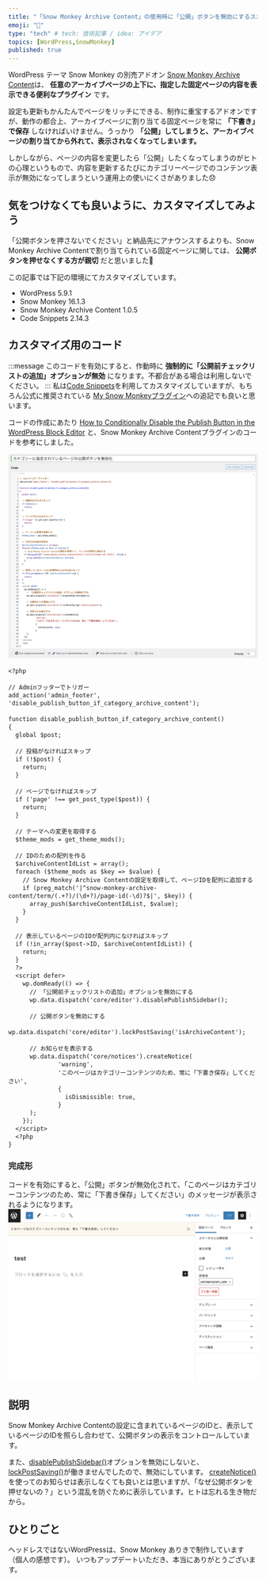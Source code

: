 ```yaml
---
title: "「Snow Monkey Archive Content」の使用時に「公開」ボタンを無効にするスニペット"
emoji: "🙈"
type: "tech" # tech: 技術記事 / idea: アイデア
topics: [WordPress,SnowMonkey]
published: true
---
```


WordPress テーマ Snow Monkey の別売アドオン [Snow Monkey Archive Content](https://snow-monkey.2inc.org/product/snow-monkey-archive-content/)は、 **任意のアーカイブページの上下に、指定した固定ページの内容を表示できる便利なプラグイン** です。

設定も更新もかんたんでページをリッチにできる、制作に重宝するアドオンですが、動作の都合上、アーカイブページに割り当てる固定ページを常に **「下書き」で保存** しなければいけません。うっかり **「公開」してしまうと、アーカイブページの割り当てから外れて、表示されなくなってしまいます。**

しかしながら、ページの内容を変更したら「公開」したくなってしまうのがヒトの心理というもので、内容を更新するたびにカテゴリーページでのコンテンツ表示が無効になってしまうという運用上の使いにくさがありました😞

## 気をつけなくても良いように、カスタマイズしてみよう
「公開ボタンを押さないでください」と納品先にアナウンスするよりも、Snow Monkey Archive Contentで割り当てられている固定ページに関しては、 **公開ボタンを押せなくする方が親切** だと思いました🙈

この記事では下記の環境にてカスタマイズしています。
- WordPress 5.9.1
- Snow Monkey 16.1.3
- Snow Monkey Archive Content 1.0.5
- Code Snippets 2.14.3

## カスタマイズ用のコード
:::message
このコードを有効にすると、作動時に **強制的に「公開前チェックリストの追加」オプションが無効** になります。不都合がある場合は利用しないでください。
:::
私は[Code Snippets](https://ja.wordpress.org/plugins/code-snippets/)を利用してカスタマイズしていますが、もちろん公式に推奨されている [My Snow Monkeyプラグイン](https://snow-monkey.2inc.org/2019/02/04/my-snow-monkey-plugin/)への追記でも良いと思います。

コードの作成にあたり [How to Conditionally Disable the Publish Button in the WordPress Block Editor](https://www.ibenic.com/how-to-conditionally-disable-the-publish-button-in-the-wordpress-block-editor/) と、Snow Monkey Archive Contentプラグインのコードを参考にしました。

![スクリーンショット：CodeSnippetsの設定画面](/images/wp-disable-publish-button/001.png)

```php:カテゴリーに指定されているページの公開ボタンを無効化
<?php

// Adminフッターでトリガー
add_action('admin_footer', 'disable_publish_button_if_category_archive_content');

function disable_publish_button_if_category_archive_content()
{
  global $post;

  // 投稿がなければスキップ
  if (!$post) {
    return;
  }

  // ページでなければスキップ
  if ('page' !== get_post_type($post)) {
    return;
  }

  // テーマへの変更を取得する
  $theme_mods = get_theme_mods();

  // IDのための配列を作る
  $archiveContentIdList = array();
  foreach ($theme_mods as $key => $value) {
    // Snow Monkey Archive Contentの設定を取得して、ページIDを配列に追加する
    if (preg_match('|^snow-monkey-archive-content/term/(.+?)/(\d+?)/page-id(-\d)?$|', $key)) {
      array_push($archiveContentIdList, $value);
    }
  }

  // 表示しているページのIDが配列内になければスキップ
  if (!in_array($post->ID, $archiveContentIdList)) {
    return;
  }
  ?>
  <script defer>
    wp.domReady(() => {
      // 「公開前チェックリストの追加」オプションを無効にする
      wp.data.dispatch('core/editor').disablePublishSidebar();

      // 公開ボタンを無効にする
      wp.data.dispatch('core/editor').lockPostSaving('isArchiveContent');

      // お知らせを表示する
      wp.data.dispatch('core/notices').createNotice(
              'warning',
              'このページはカテゴリーコンテンツのため、常に「下書き保存」してください',
              {
                isDismissible: true,
              }
      );
    });
  </script>
  <?php
}
```

### 完成形
コードを有効にすると、「公開」ボタンが無効化されて、「このページはカテゴリーコンテンツのため、常に「下書き保存」してください」のメッセージが表示されるようになります。
![スクリーンショット：WordPressの投稿画面](/images/wp-disable-publish-button/002.png)

## 説明
Snow Monkey Archive Contentの設定に含まれているページのIDと、表示しているページのIDを照らし合わせて、公開ボタンの表示をコントロールしています。

また、[disablePublishSidebar()](https://developer.wordpress.org/block-editor/reference-guides/data/data-core-editor/#disablepublishsidebar)オプションを無効にしないと、[lockPostSaving()](https://developer.wordpress.org/block-editor/reference-guides/data/data-core-editor/#lockpostsaving)が働きませんでしたので、無効にしています。
[createNotice()](https://developer.wordpress.org/block-editor/how-to-guides/notices/#notices-in-the-block-editor)を使ってのお知らせは表示しなくても良いとは思いますが、「なぜ公開ボタンを押せないの？」という混乱を防ぐために表示しています。ヒトは忘れる生き物だから。

## ひとりごと
ヘッドレスではないWordPressは、Snow Monkey ありきで制作しています（個人の感想です）。 いつもアップデートいただき、本当にありがとうございます。
